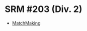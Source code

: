 # SRM #203 (Div. 2)

* [MatchMaking][]

[MatchMaking]: http://community.topcoder.com/stat?c=problem_statement&pm=2911&rd=5849
